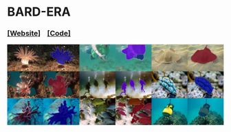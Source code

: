 # BARD-ERA

<h3>
  <a href="https://panpinchi.github.io/UWSegDepth_web/" target="_blank">[Website]</a>
  &nbsp;&nbsp;
  <a href="https://github.com/PANpinchi/UWSegDepth" target="_blank">[Code]</a>
</h3>

<img src="./assets/img/home.png" alt="">
